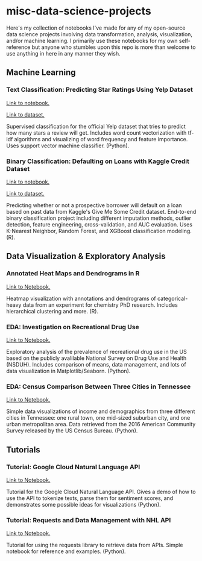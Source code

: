 # misc-data-science-projects
Here's my collection of notebooks I've made for any of my open-source data science projects involving data transformation, analysis, visualization, and/or machine learning. I primarily use these notebooks for my own self-reference but anyone who stumbles upon this repo is more than welcome to use anything in here in any manner they wish.

## Machine Learning

### Text Classification: Predicting Star Ratings Using Yelp Dataset
[Link to notebook.](https://github.com/robaleman/misc-data-science-projects/blob/master/Yelp-Rating-Classification.ipynb)

[Link to dataset.](https://www.yelp.com/dataset)

Supervised classification for the official Yelp dataset that tries to predict how many stars a review will get. Includes word count vectorization with tf-idf algorithms and visualizing of word frequency and feature importance. Uses support vector machine classifier. (Python).

### Binary Classification: Defaulting on Loans with Kaggle Credit Dataset
[Link to notebook.](https://www.google.com)

[Link to dataset.](https://github.com/robaleman/misc-data-science-projects/blob/master/Credit-Score-Binary-Classification.ipynb)

Predicting whether or not a prospective borrower will default on a loan based on past data from Kaggle's Give Me Some Credit dataset. End-to-end binary classification project including different imputation methods, outlier detection, feature engineering, cross-validation, and AUC evaluation. Uses K-Nearest Neighbor, Random Forest, and XGBoost classification modeling. (R).


## Data Visualization & Exploratory Analysis

### Annotated Heat Maps and Dendrograms in R
[Link to Notebook.](https://github.com/robaleman/misc-data-science-projects/blob/master/Compound-Heatmap.ipynb)

Heatmap visualization with annotations and dendrograms of categorical-heavy data from an experiment for chemistry PhD research. Includes hierarchical clustering and more. (R).

### EDA: Investigation on Recreational Drug Use
[Link to Notebook.](https://github.com/robaleman/misc-data-science-projects/blob/master/Drugs-Prevalence%20and%20Demographics.ipynb)

Exploratory analysis of the prevalence of recreational drug use in the US based on the publicly avalilable National Survey on Drug Use and Health (NSDUH). Includes comparison of means, data management, and lots of data visualization in Matplotlib/Seaborn. (Python).

### EDA: Census Comparison Between Three Cities in Tennessee
[Link to Notebook.](https://github.com/robaleman/misc-data-science-projects/blob/master/TN_City_Demographics.ipynb)

Simple data visualizations of income and demographics from three different cities in Tennessee: one rural town, one mid-sized suburban city, and one urban metropolitan area. Data retrieved from the 2016 American Community Survey released by the US Census Bureau. (Python). 


## Tutorials

### Tutorial: Google Cloud Natural Language API
[Link to Notebook.](https://github.com/robaleman/misc-data-science-projects/blob/master/Google-Cloud-Sentiment-Demo.ipynb)

Tutorial for the Google Cloud Natural Language API. Gives a demo of how to use the API to tokenize texts, parse them for sentiment scores, and demonstrates some possible ideas for visualizations (Python).

### Tutorial: Requests and Data Management with NHL API
[Link to Notebook.](https://github.com/robaleman/misc-data-science-projects/blob/master/NHL-Data-Retrieval.ipynb)

Tutorial for using the requests library to retrieve data from APIs. Simple notebook for reference and examples. (Python).


